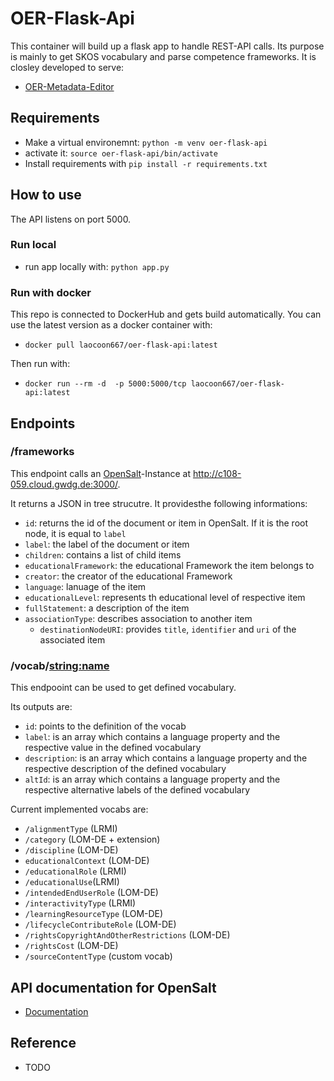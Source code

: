 # OER-Flask-Api

This container will build up a flask app to handle REST-API calls.
Its purpose is mainly to get SKOS vocabulary and parse competence frameworks.
It is closley developed to serve:

- [OER-Metadata-Editor](https://github.com/sroertgen/oer-metadata-editor)

## Requirements

- Make a virtual environemnt: `python -m venv oer-flask-api`
- activate it: `source oer-flask-api/bin/activate`
- Install requirements with `pip install -r requirements.txt`

## How to use

The API listens on port 5000.

### Run local

- run app locally with: `python app.py`

### Run with docker

This repo is connected to DockerHub and gets build automatically. You can use the latest version as a docker container with:

- `docker pull laocoon667/oer-flask-api:latest`

Then run with:

- `docker run --rm -d  -p 5000:5000/tcp laocoon667/oer-flask-api:latest`

## Endpoints

### /frameworks

This endpoint calls an [OpenSalt](https://www.opensalt.net/about)-Instance at <http://c108-059.cloud.gwdg.de:3000/>.

It returns a JSON in tree strucutre. It providesthe following informations:

- `id`: returns the id of the document or item in OpenSalt. If it is the root node, it is equal to `label`
- `label`: the label of the document or item
- `children`: contains a list of child items
- `educationalFramework`: the educational Framework the item belongs to
- `creator`: the creator of the educational Framework
- `language`: lanuage of the item
- `educationalLevel`: represents th educational level of respective item
- `fullStatement`: a description of the item
- `associationType`: describes association to another item
  - `destinationNodeURI`: provides `title`, `identifier` and `uri` of the associated item

### /vocab/<string:name>

This endpooint can be used to get defined vocabulary.

Its outputs are:

- `id`: points to the definition of the vocab
- `label`: is an array which contains a language property and the respective value in the defined vocabulary
- `description`: is an array which contains a language property and the respective description of the defined vocabulary
- `altId`: is an array which contains a language property and the respective alternative labels of the defined vocabulary

Current implemented vocabs are:

- `/alignmentType` (LRMI)
- `/category` (LOM-DE + extension)
- `/discipline` (LOM-DE)
- `educationalContext` (LOM-DE)
- `/educationalRole` (LRMI)
- `/educationalUse`(LRMI)
- `/intendedEndUserRole` (LOM-DE)
- `/interactivityType` (LRMI)
- `/learningResourceType` (LOM-DE)
- `/lifecycleContributeRole` (LOM-DE)
- `/rightsCopyrightAndOtherRestrictions` (LOM-DE)
- `/rightsCost` (LOM-DE)
- `/sourceContentType` (custom vocab)

## API documentation for OpenSalt

- [Documentation](https://opensalt.net/api/doc/#/)

## Reference

- TODO